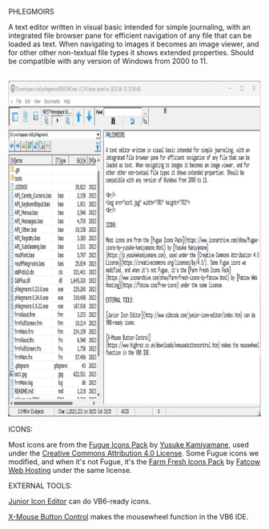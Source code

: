 PHLEGMOIRS

A text editor written in visual basic intended for simple journaling, with an integrated file browser pane for efficient navigation of any file that can be loaded as text. When navigating to images it becomes an image viewer, and for other other non-textual file types it shows extended properties. Should be compatible with any version of Windows from 2000 to 11.

<br/>
<img src="scr1.jpg" width="946" height="671">
<br/>

ICONS:

Most icons are from the [Fugue Icons Pack](https://www.iconarchive.com/show/fugue-icons-by-yusuke-kamiyamane.html) by [Yusuke Kamiyamane](https://p.yusukekamiyamane.com), used under the [Creative Commons Attribution 4.0 License](https://creativecommons.org/licenses/by/4.0/). Some Fugue icons we modified, and when it's not Fugue, it's the [Farm Fresh Icons Pack](https://www.iconarchive.com/show/farm-fresh-icons-by-fatcow.html) by [Fatcow Web Hosting](https://fatcow.com/free-icons) under the same license.

EXTERNAL TOOLS:

[Junior Icon Editor](http://www.sibcode.com/junior-icon-editor/index.htm) can do VB6-ready icons.

[X-Mouse Button Control](https://www.highrez.co.uk/downloads/xmousebuttoncontrol.htm) makes the mousewheel function in the VB6 IDE.
